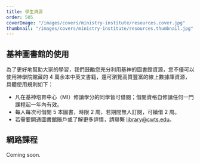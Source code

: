 ```yaml
---
title: 學生資源
order: 505
coverImage: "/images/covers/ministry-institute/resources.cover.jpg"
thumbnail: "/images/covers/ministry-institute/resources.thumbnail.jpg"
---
```


## 基神圖書館的使用

為了更好地幫助大家的學習，我們鼓勵您充分利用基神的圖書館資源，您不僅可以使用神學院館藏的 4 萬余本中英文書籍，還可瀏覽高質豐富的線上數據庫資源，具體使用規則如下：

- 凡在基神培育中心（MI）修讀學分的同學皆可借閱；借閱資格自修讀任何一門課程起一年內有效。
- 每人每次可借閱 5 本圖書，時限 2 周，若期間無人訂閱，可續借 2 周。
- 若需要開通圖書館賬戶或了解更多詳情，請聯繫 library@cwts.edu。

## 網路課程

Coming soon.
